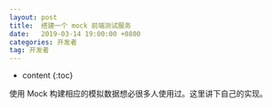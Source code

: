 ```yaml
---
layout: post
title:  搭建一个 mock 前端测试服务
date:   2019-03-14 19:00:00 +0800
categories: 开发者
tag: 开发者
---
```


* content
{:toc}

使用 Mock 构建相应的模拟数据想必很多人使用过。这里讲下自己的实现。

